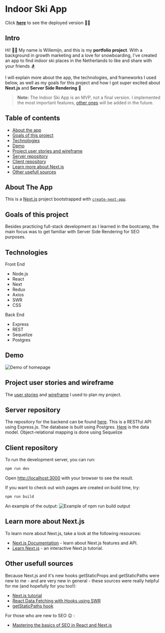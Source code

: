 # Indoor Ski App

Click **[here](#)** to see the deployed version :woman_technologist:

## Intro

Hi! :raising_hand_woman: My name is Willemijn, and this is my **portfolio project**. With a background in growth marketing and a love for snowboarding, I've created an app to find indoor ski places in the Netherlands to like and share with your friends :snowboarder:

I will explain more about the app, the technologies, and frameworks I used below, as well as my goals for this project and how I got super excited about **Next.js** and **Server Side Rendering** :pray:

> **Note:** The Indoor Ski App is an MVP, not a final version. I implemented the most important features, [other ones](https://github.com/users/wmw123/projects/1) will be added in the future.

## Table of contents

- [About the app](#about-the-app)
- [Goals of this project](#goals-of-this-project)
- [Technologies](#technologies)
- [Demo](#demo)
- [Project user stories and wireframe](#project-user-stories-and-wireframe)
- [Server repository](#server-repository)
- [Client repository](#client-repository)
- [Learn more about Next.js](#learn-more-about-next-js)
- [Other usefull sources](#other-usefull-sources)

## About The App

This is a [Next.js](https://nextjs.org/) project bootstrapped with [`create-next-app`](https://github.com/vercel/next.js/tree/canary/packages/create-next-app).

## Goals of this project

Besides practicing full-stack development as I learned in the bootcamp, the main focus was to get familiar with Server Side Rendering for SEO purposes.

## Technologies

Front End

- Node.js
- React
- Next
- Redux
- Axios
- SWR
- CSS

Back End

- Express
- REST
- Sequelize
- Postgres

## Demo

![Demo of homepage](https://github.com/wmw123/indoor-ski-app-frontend/public/images/homepage.png)

## Project user stories and wireframe

The [user stories](https://github.com/users/wmw123/projects/1) and [wireframe](https://wireframepro.mockflow.com/editor.jsp?editor=off&publicid=M543efa729e4ff905c8c5b40b2a70e7f51593516357223&projectid=Mda3dd313d0f68cc47566c71e932ab5bb1593509887788&perm=Owner#/page/Dd30856273744636cab55309ae806476e) I used to plan my project.

## Server repository

The repository for the backend can be found [here](https://github.com/wmw123/indoor-ski-app-backend). This is a RESTful API using Express.js. The database is built using Postgres. [Here](https://app.lucidchart.com/invitations/accept/a232dde1-637e-44fb-8b59-b4c153413f0b) is the data model. Object-relational mapping is done using Sequelize

## Client repository

To run the development server, you can run:

```bash
npm run dev
```

Open [http://localhost:3000](http://localhost:3000) with your browser to see the result.

If you want to check out wich pages are created on build time, try:

```bash
npm run build
```

An example of the output:
![Example of npm run build output](https://github.com/wmw123/indoor-ski-app-frontend/public/images/Build-time-output-after-npm-run-build.png)

## Learn more about Next.js

To learn more about Next.js, take a look at the following resources:

- [Next.js Documentation](https://nextjs.org/docs) - learn about Next.js features and API.
- [Learn Next.js](https://nextjs.org/learn) - an interactive Next.js tutorial.

## Other usefull sources

Because Next.js and it's new hooks getStaticProps and getStaticPaths were new to me - and are very new in general - these sources were really helpful for me (and hopefully for you too!):

- [Next.js tutorial](https://www.youtube.com/watch?v=V3WM11AQgjw&list=PL0JUJlOCq7oxNv16mSGhMMPwzM00UmI4K)
- [React Data Fetching with Hooks using SWR](https://www.youtube.com/watch?v=oWVW8IqpQ-A)
- [getStaticPaths hook](https://www.youtube.com/watch?v=QABkof8ygzI&t=652s)

For those who are new to SEO :wink: :

- [Mastering the basics of SEO in React and Next.js](https://www.youtube.com/watch?v=GfsqFaiaK3A)
